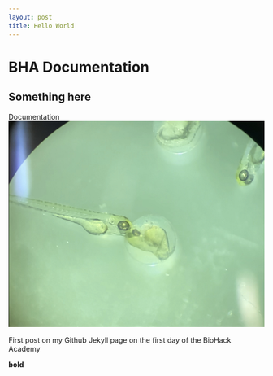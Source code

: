 ```yaml
---
layout: post
title: Hello World
---
```


# BHA Documentation

## Something here

Documentation
![zebrafish embryo](/images/zebrafish_embryo.jpeg)

First post on my Github Jekyll page on the first day of the BioHack Academy

**bold**


